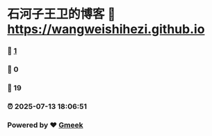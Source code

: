 # 石河子王卫的博客 :link: https://wangweishihezi.github.io 
### :page_facing_up: [1](https://wangweishihezi.github.io/tag.html) 
### :speech_balloon: 0 
### :hibiscus: 19 
### :alarm_clock: 2025-07-13 18:06:51 
### Powered by :heart: [Gmeek](https://github.com/Meekdai/Gmeek)
